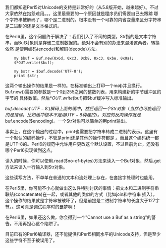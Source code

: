 我们都知道Perl5对Unicode的支持是非常好的（从5.8版开始，越来越好）。不过大家依然在抱怨难用。。。这里最重要的一个原因就是程序员们需要自己去跟踪
哪个字符串被解码了，哪个是二进制的。根本没有一个可靠的内省变量来区分字符串是二进制的还是文本格式的。

在Perl6里，这个问题终于解决了！我们引入了不同的类型。Str指的是文本字符串，而Buf对象则是存储二进制数据的。绝对不会有别的办法来混淆这两者。转换依然
是使用编码(encode)和解码(decode)方法。

    
    
        my $buf = Buf.new(0x6d, 0xc3, 0xb8, 0xc3, 0xbe, 0x0a);
        $*OUT.write($buf);
    
        my $str = $buf.decode('UTF-8');
        print $str;
    

这两个输出操作的结果是一样的。在标准输出上打印一个møþ并且换行。Buf.new()需要的参数是一个0到255之间的整数列表，用来构建新的字节缓冲区的字节的
具体数值。然后$*OUT.write($buf)把$buf缓冲写入标准输出。

$buf.decode('UTF-8')解码上面的缓冲，然后返回一个Str对象（当然也可能返回的是错误，比如缓冲根本不是用UTF-
8构建的）。对应的反向操作就是$buf.encode($encoding)。一个Str对象可以简单的用print输出。

事实上，在这个输出的过程中，print也需要把字符串转成二进制的表示。这里有一个默认的编码操作，不管是print还是其他的操作符都是
。而且这个编码统一都是UTF-8的。Perl6的规范中允许用户更改这个默认设置，不过目前为止，还没有哪个Perl6实现做到这点。

读入的时候，你可以使用.read($no-of-bytes)方法来读入一个Buf对象，然后.get方法来读入一行输入到Str对象。

这些读写方法，不单单在普通的文本和流处理上存在，在套接字处理时也能用。

在Perl5里，你可能不小心就做出这么件特别讨厌的事情：把文本和二进制字符串联结(concatenate)在一起，或者其他的类似的方式（比如join和字符串
插入）。这个操作的结果就是字符串被破坏了，但是前提是二进制字符串的长度大于127字节。。这可真是调试程序时的噩梦啊！

在Perl6里，如果还这么做，你会得到一个"Cannot use a Buf as a string"的警告。不用再担心这个陷阱了。

目前已有的Perl6编译器，还不能提供和Perl5相同水平的Unicode支持，但是至少这些字符不至于被误用了。

